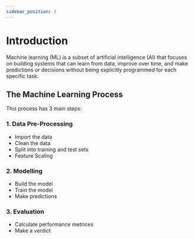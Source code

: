 ```yaml
---
sidebar_position: 2
---
```


# Introduction

Machine learning (ML) is a subset of artificial intelligence (AI) that focuses on building systems that can learn from data, improve over time, and make predictions or decisions without being explicitly programmed for each specific task.

## The Machine Learning Process

This process has 3 main steps:

### 1. Data Pre-Processing

- Import the data
- Clean the data
- Split into training and test sets
- Feature Scaling

### 2. Modelling

- Build the model
- Train the model
- Make predictions

### 3. Evaluation
- Calculate performance metrices
- Make a verdict